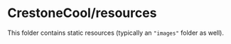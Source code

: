 # CrestoneCool/resources

This folder contains static resources (typically an `"images"` folder as well).
